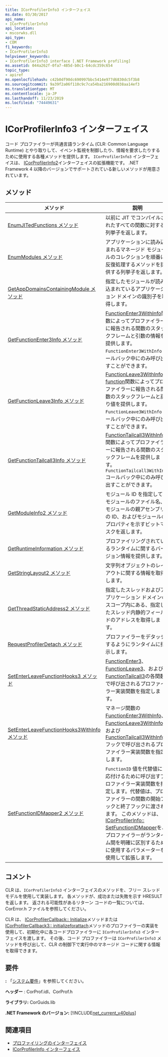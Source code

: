 ```yaml
---
title: ICorProfilerInfo3 インターフェイス
ms.date: 03/30/2017
api_name:
- ICorProfilerInfo3
api_location:
- mscorwks.dll
api_type:
- COM
f1_keywords:
- ICorProfilerInfo3
helpviewer_keywords:
- ICorProfilerInfo3 interface [.NET Framework profiling]
ms.assetid: 044a262f-0fa7-485d-b0c1-64cdc359c654
topic_type:
- apiref
ms.openlocfilehash: c42b0df90dc690997bbc5414e977d6830dc5f3b8
ms.sourcegitcommit: 9a39f2a06f110c9c7ca54ba216900d038aa14ef3
ms.translationtype: MT
ms.contentlocale: ja-JP
ms.lasthandoff: 11/23/2019
ms.locfileid: "74449631"
---
```

# <a name="icorprofilerinfo3-interface"></a>ICorProfilerInfo3 インターフェイス
コード プロファイラーが共通言語ランタイム (CLR: Common Language Runtime) とやり取りして、イベント監視を制御したり、情報を要求したりするために使用する各種メソッドを提供します。 `ICorProfilerInfo3` インターフェイスは、 [ICorProfilerInfo2](../../../../docs/framework/unmanaged-api/profiling/icorprofilerinfo2-interface.md)インターフェイスの拡張機能です。 .NET Framework 4 以降のバージョンでサポートされている新しいメソッドが用意されています。  
  
## <a name="methods"></a>メソッド  
  
|メソッド|説明|  
|------------|-----------------|  
|[EnumJITedFunctions メソッド](../../../../docs/framework/unmanaged-api/profiling/icorprofilerinfo3-enumjitedfunctions-method.md)|以前に JIT でコンパイルされたすべての関数に対する列挙子を返します。|  
|[EnumModules メソッド](../../../../docs/framework/unmanaged-api/profiling/icorprofilerinfo3-enummodules-method.md)|アプリケーションに読み込まれるマネージド モジュールのコレクションを順番に反復処理するメソッドを提供する列挙子を返します。|  
|[GetAppDomainsContainingModule メソッド](../../../../docs/framework/unmanaged-api/profiling/icorprofilerinfo3-getappdomainscontainingmodule-method.md)|指定したモジュールが読み込まれているアプリケーション ドメインの識別子を取得します。|  
|[GetFunctionEnter3Info メソッド](../../../../docs/framework/unmanaged-api/profiling/icorprofilerinfo3-getfunctionenter3info-method.md)|[FunctionEnter3WithInfo](../../../../docs/framework/unmanaged-api/profiling/functionenter3withinfo-function.md)関数によってプロファイラーに報告される関数のスタックフレームと引数の情報を提供します。`FunctionEnter3WithInfo` コールバック中にのみ呼び出すことができます。|  
|[GetFunctionLeave3Info メソッド](../../../../docs/framework/unmanaged-api/profiling/icorprofilerinfo3-getfunctionleave3info-method.md)|[FunctionLeave3WithInfo function](../../../../docs/framework/unmanaged-api/profiling/functionleave3withinfo-function.md)関数によってプロファイラーに報告される関数のスタックフレームと戻り値を提供します。`FunctionLeave3WithInfo` コールバック中にのみ呼び出すことができます。|  
|[GetFunctionTailcall3Info メソッド](../../../../docs/framework/unmanaged-api/profiling/icorprofilerinfo3-getfunctiontailcall3info-method.md)|[FunctionTailcall3WithInfo](../../../../docs/framework/unmanaged-api/profiling/functiontailcall3withinfo-function.md)関数によってプロファイラーに報告される関数のスタックフレームを提供します。`FunctionTailcall3WithInfo` コールバック中にのみ呼び出すことができます。|  
|[GetModuleInfo2 メソッド](../../../../docs/framework/unmanaged-api/profiling/icorprofilerinfo3-getmoduleinfo2-method.md)|モジュール ID を指定して、モジュールのファイル名、モジュールの親アセンブリの ID、およびモジュールのプロパティを示すビットマスクを返します。|  
|[GetRuntimeInformation メソッド](../../../../docs/framework/unmanaged-api/profiling/icorprofilerinfo3-getruntimeinformation-method.md)|プロファイリングされているランタイムに関するバージョン情報を提供します。|  
|[GetStringLayout2 メソッド](../../../../docs/framework/unmanaged-api/profiling/icorprofilerinfo3-getstringlayout2-method.md)|文字列オブジェクトのレイアウトに関する情報を取得します。|  
|[GetThreadStaticAddress2 メソッド](../../../../docs/framework/unmanaged-api/profiling/icorprofilerinfo3-getthreadstaticaddress2-method.md)|指定したスレッドおよびアプリケーション ドメインのスコープ内にある、指定したスレッド内静的フィールドのアドレスを取得します。|  
|[RequestProfilerDetach メソッド](../../../../docs/framework/unmanaged-api/profiling/icorprofilerinfo3-requestprofilerdetach-method.md)|プロファイラーをデタッチするようにランタイムに指示します。|  
|[SetEnterLeaveFunctionHooks3 メソッド](../../../../docs/framework/unmanaged-api/profiling/icorprofilerinfo3-setenterleavefunctionhooks3-method.md)|[FunctionEnter3](../../../../docs/framework/unmanaged-api/profiling/functionenter3-function.md)、 [FunctionLeave3](../../../../docs/framework/unmanaged-api/profiling/functionleave3-function.md)、および[FunctionTailcall3](../../../../docs/framework/unmanaged-api/profiling/functiontailcall3-function.md)の各関数で呼び出されるプロファイラー実装関数を指定します。|  
|[SetEnterLeaveFunctionHooks3WithInfo メソッド](../../../../docs/framework/unmanaged-api/profiling/icorprofilerinfo3-setenterleavefunctionhooks3withinfo-method.md)|マネージ関数の[FunctionEnter3WithInfo](../../../../docs/framework/unmanaged-api/profiling/functionenter3withinfo-function.md)、 [FunctionLeave3WithInfo](../../../../docs/framework/unmanaged-api/profiling/functionleave3withinfo-function.md)、および[FunctionTailcall3WithInfo](../../../../docs/framework/unmanaged-api/profiling/functiontailcall3withinfo-function.md)フックで呼び出されるプロファイラー実装関数を指定します。|  
|[SetFunctionIDMapper2 メソッド](../../../../docs/framework/unmanaged-api/profiling/icorprofilerinfo3-setfunctionidmapper2-method.md)|`FunctionID` 値を代替値に対応付けるために呼び出すプロファイラー実装関数を指定します。代替値は、プロファイラーの関数の開始フックと終了フックに渡されます。 このメソッドは、 [ICorProfilerInfo:: SetFunctionIDMapper](../../../../docs/framework/unmanaged-api/profiling/icorprofilerinfo-setfunctionidmapper-method.md)を、プロファイラーがランタイム間を明確に区別するために使用するパラメーターを使用して拡張します。|  
  
## <a name="remarks"></a>コメント  
 CLR は、`ICorProfilerInfo3` インターフェイスのメソッドを、フリー スレッド モデルを使用して実装します。 各メソッドが、成功または失敗を示す HRESULT を返します。 返される可能性があるリターン コードの一覧については、CorError.h ファイルを参照してください。  
  
 CLR は、 [ICorProfilerCallback:: Initialize](../../../../docs/framework/unmanaged-api/profiling/icorprofilercallback-initialize-method.md)メソッドまたは[ICorProfilerCallback3:: initializeforattach](../../../../docs/framework/unmanaged-api/profiling/icorprofilercallback3-initializeforattach-method.md)メソッドのプロファイラーの実装を使用して、初期化中に各コードプロファイラーに `ICorProfilerInfo3` インターフェイスを渡します。 その後、コード プロファイラーは `ICorProfilerInfo3` メソッドを呼び出して、CLR の制御下で実行中のマネージド コードに関する情報を取得できます。  
  
## <a name="requirements"></a>要件  
 **:** 「[システム要件](../../../../docs/framework/get-started/system-requirements.md)」を参照してください。  
  
 **ヘッダー** : CorProf.idl、CorProf.h  
  
 **ライブラリ:** CorGuids.lib  
  
 **.NET Framework のバージョン:** [!INCLUDE[net_current_v40plus](../../../../includes/net-current-v40plus-md.md)]  
  
## <a name="see-also"></a>関連項目

- [プロファイリングのインターフェイス](../../../../docs/framework/unmanaged-api/profiling/profiling-interfaces.md)
- [ICorProfilerInfo インターフェイス](../../../../docs/framework/unmanaged-api/profiling/icorprofilerinfo-interface.md)

